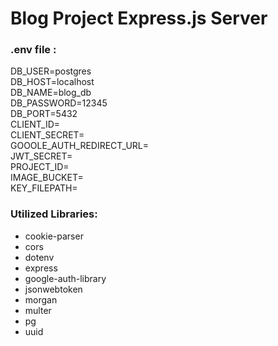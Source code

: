 # Blog Project Express.js Server

### .env file :
DB_USER=postgres \
DB_HOST=localhost \
DB_NAME=blog_db \
DB_PASSWORD=12345 \
DB_PORT=5432 \
CLIENT_ID= \
CLIENT_SECRET= \
GOOOLE_AUTH_REDIRECT_URL= \
JWT_SECRET= \
PROJECT_ID= \
IMAGE_BUCKET= \
KEY_FILEPATH=

### Utilized Libraries:
* cookie-parser
* cors
* dotenv
* express
* google-auth-library
* jsonwebtoken
* morgan
* multer
* pg
* uuid
